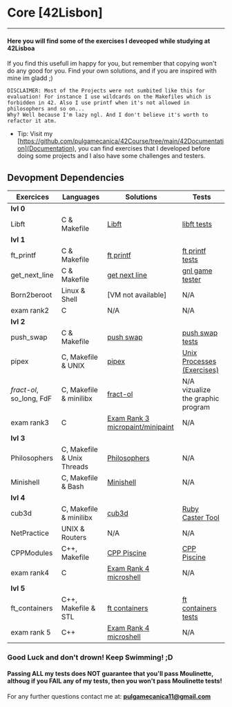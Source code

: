 # Core [42Lisbon]

---

#### Here you will find some of the exercises I deveoped while studying at 42Lisboa

If you find this usefull im happy for you, but remember that copying won't do any good for you.
Find your own solutions, and if you are inspired with mine im gladd ;)
		
	DISCLAIMER: Most of the Projects were not sumbited like this for evaluation! For instance I use wildcards on the Makefiles which is forbidden in 42. Also I use printf when it's not allowed in philosophers and so on...
	Why? Well because I'm lazy ngl. And I don't believe it's worth to refactor it atm.

* Tip: Visit my [https://github.com/pulgamecanica/42Course/tree/main/42Documentation](Documentation), you can find exercises that I developed before doing some projects and I also have some challenges and testers.

## Devopment Dependencies

<table>
  <thead>
    <tr>
      <th>Exercices</th>
      <th>Languages</th>
      <th>Solutions</th>
      <th>Tests</th>
    </tr>
  </thead>
  <tbody>
    <tr>
      <td colspan="4"><b>lvl 0</b></td>
    </tr>
    <tr>
      <td>Libft</td>
      <td>C & Makefile</td>
      <td><a href="Libft">Libft</a></td>
      <td><a href="../42Documentation/libft_tests">libft tests</a></td>
    </tr>
    <tr>
      <td colspan="4"><b>lvl 1</b></td>
    </tr>
    <tr>
      <td>ft_printf</td>
      <td>C & Makefile</td>
      <td><a href="ft_printf">ft printf</a></td>
      <td><a href="../42Documentation/ft_printf_tests">ft printf tests</a></td>
    </tr>
    <tr>
      <td>get_next_line</td>
      <td>C & Makefile</td>
      <td><a href="get_next_line">get next line</a></td>
      <td><a href="../42Documentation/gnl_game">gnl game tester</a></td>
    </tr>
    <tr>
      <td>Born2beroot</td>
      <td>Linux & Shell</td>
      <td>[VM not available]</td>
      <td>N/A</td>
    </tr>
    <tr>
      <td>exam rank2</td>
      <td>C</td>
      <td>N/A</td>
      <td>N/A</td>
    </tr>
    <tr>
      <td colspan="4"><b>lvl 2</b></td>
    </tr>
    <tr>
      <td>push_swap</td>
      <td>C & Makefile</td>
      <td><a href="push_swap">push swap</a></td>
      <td><a href="../42Documentation/push_swap_tests">push swap tests</a></td>
    </tr>
    <tr>
      <td>pipex</td>
      <td>C, Makefile & UNIX</td>
      <td><a href="pipex">pipex</a></td>
      <td><a href="../42Documentation/UnixProcesses">Unix Processes (Exercises)</a></td>
    </tr>
    <tr>
      <td><i>fract-ol</i>, so_long, FdF</td>
      <td>C, Makefile & minilibx</td>
      <td><a href="fract-ol">fract-ol</a></td>
      <td>N/A vizualize the graphic program</td>
    </tr>
    <tr>
      <td>exam rank3</td>
      <td>C</td>
      <td><a href="../42Documentation/Exam_Rank_03">Exam Rank 3 micropaint/minipaint</a></td>
      <td>N/A</td>
    </tr>
    <tr>
      <td colspan="4"><b>lvl 3</b></td>
    </tr>
    <tr>
      <td>Philosophers</td>
      <td>C, Makefile & Unix Threads</td>
      <td><a href="Philosophers">Philosophers</a></td>
      <td>N/A</td>
    </tr>
    <tr>
      <td>Minishell</td>
      <td>C, Makefile & Bash</td>
      <td><a href="Minishell">Minishell</a></td>
      <td>N/A</td>
    </tr>
    <tr>
      <td colspan="4"><b>lvl 4</b></td>
    </tr>
    <tr>
      <td>cub3d</td>
      <td>C, Makefile & minilibx</td>
      <td><a href="cub3d">cub3d</a></td>
      <td><a href="https://github.com/pulgamecanica/RubyCaster">Ruby Caster Tool</a></td>
    </tr>
    <tr>
      <td>NetPractice</td>
      <td>UNIX & Routers</td>
      <td>N/A</td>
      <td>N/A</td>
    </tr>
    <tr>
      <td>CPPModules</td>
      <td>C++, Makefile</td>
      <td><a href="CPP_Piscine">CPP Piscine</a></td>
      <td><a href="CPP_Piscine">CPP Piscine</a></td>
    </tr>
    <tr>
      <td>exam rank4</td>
      <td>C</td>
      <td><a href="../42Documentation/Exam_Rank_04">Exam Rank 4 microshell</a></td>
      <td>N/A</td>
    </tr>
    <tr>
      <td colspan="4"><b>lvl 5</b></td>
    </tr>
    <tr>
      <td>ft_containers</td>
      <td>C++, Makefile & STL</td>
      <td><a href="ft_containers">ft containers</a></td>
      <td><a href="ft_containers">ft containers tests</a></td>
    </tr>
    <tr>
      <td>exam rank 5</td>
      <td>C++</td>
      <td><a href="../42Documentation/Exam_Rank_05">Exam Rank 4 microshell</a></td>
      <td>N/A</td>
    </tr>
  </tbody>
</table>


### Good Luck and don't drown! Keep Swimming! ;D

#### Passing ALL my tests does **NOT** guarantee that you'll pass Moulinette, althoug if you FAIL any of my tests, then you won't pass Moulinette tests!
For any further questions contact me at: **pulgamecanica11@gmail.com**
